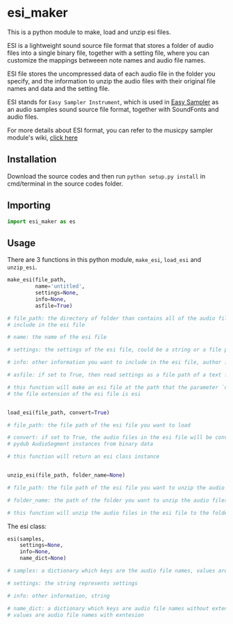 # esi_maker
 
This is a python module to make, load and unzip esi files.

ESI is a lightweight sound source file format that stores a folder of audio files into a single binary file, together with a setting file, where you can customize the mappings betweeen note names and audio file names.

ESI file stores the uncompressed data of each audio file in the folder you specify, and the information to unzip the audio files with their original file names and data and the setting file.

ESI stands for `Easy Sampler Instrument`, which is used in [Easy Sampler](https://github.com/Rainbow-Dreamer/easy-sampler) as an audio samples sound source file format, together with SoundFonts and audio files.

For more details about ESI format, you can refer to the musicpy sampler module's wiki, [click here](https://github.com/Rainbow-Dreamer/musicpy/wiki/musicpy-sampler-module#more-about-esi-sound-module-format)

## Installation
Download the source codes and then run `python setup.py install` in cmd/terminal in the source codes folder.

## Importing
```python
import esi_maker as es
```

## Usage
There are 3 functions in this python module, `make_esi`, `load_esi` and `unzip_esi`.
```python
make_esi(file_path,
         name='untitled',
         settings=None,
         info=None,
         asfile=True)

# file_path: the directory of folder than contains all of the audio files you want to
# include in the esi file

# name: the name of the esi file

# settings: the settings of the esi file, could be a string or a file path of a text file

# info: other information you want to include in the esi file, author information for example

# asfile: if set to True, then read settings as a file path of a text file, otherwise read as a string

# this function will make an esi file at the path that the parameter `name` specified,
# the file extension of the esi file is esi


load_esi(file_path, convert=True)

# file_path: the file path of the esi file you want to load

# convert: if set to True, the audio files in the esi file will be converted to
# pydub AudioSegment instances from binary data

# this function will return an esi class instance


unzip_esi(file_path, folder_name=None)

# file_path: the file path of the esi file you want to unzip the audio files

# folder_name: the path of the folder you want to unzip the audio files to

# this function will unzip the audio files in the esi file to the folder you specify
```

The esi class:
```python
esi(samples,
    settings=None,
    info=None,
    name_dict=None)

# samples: a dictionary which keys are the audio file names, values are the audio file binary data

# settings: the string represents settings

# info: other information, string

# name_dict: a dictionary which keys are audio file names without extension,
# values are audio file names with exntesion
```
